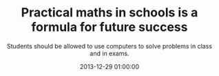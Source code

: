 ---
layout: post
title:  "Practical maths in schools is a formula for future success"
subtitle:  "Students should be allowed to use computers to solve problems in class and in exams."
date:   2013-12-29 01:00:00
refurl: http://www.theguardian.com/commentisfree/2013/dec/29/practical-maths-schools-formula-future-success
source: theguardian.com
categories: linkpost
---